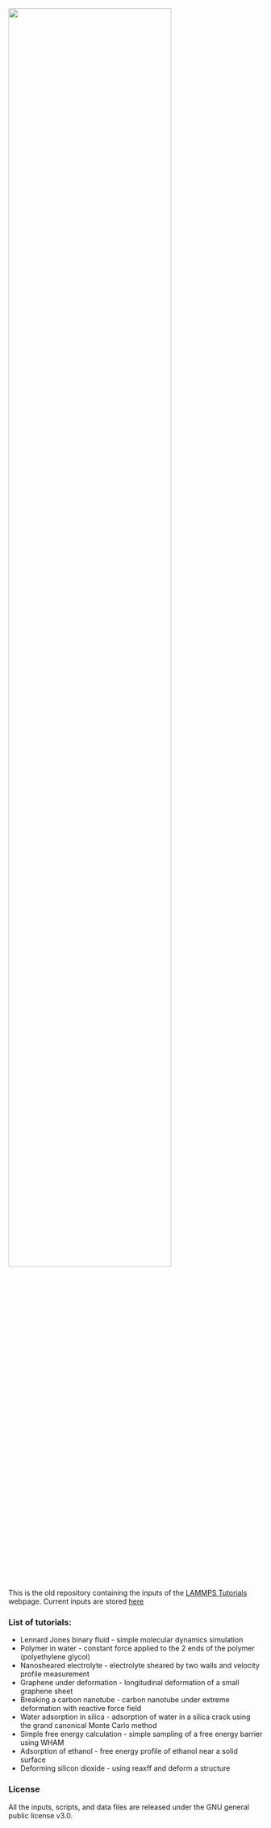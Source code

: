 <a href="https://lammpstutorials.github.io">
<img src="welcome.png" width="80%" /></a>

This is the old repository containing the inputs of the [LAMMPS Tutorials](https://lammpstutorials.github.io/) webpage. Current inputs
are stored [here](https://github.com/lammpstutorials/lammpstutorials-inputs)

### List of tutorials:

* Lennard Jones binary fluid - simple molecular dynamics simulation
* Polymer in water - constant force applied to the 2 ends of the polymer (polyethylene glycol)
* Nanosheared electrolyte - electrolyte sheared by two walls and velocity profile measurement
* Graphene under deformation - longitudinal deformation of a small graphene sheet
* Breaking a carbon nanotube - carbon nanotube under extreme deformation with reactive force field
* Water adsorption in silica - adsorption of water in a silica crack using the grand canonical Monte Carlo method
* Simple free energy calculation - simple sampling of a free energy barrier using WHAM
* Adsorption of ethanol - free energy profile of ethanol near a solid surface
* Deforming silicon dioxide - using reaxff and deform a structure

### License ###

All the inputs, scripts, and data files are released under the 
GNU general public license v3.0.
